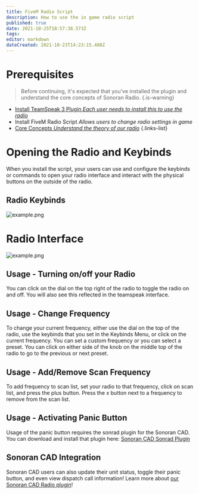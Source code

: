 ```yaml
---
title: FiveM Radio Script
description: How to use the in game radio script
published: true
date: 2021-10-25T18:57:38.573Z
tags: 
editor: markdown
dateCreated: 2021-10-23T14:23:15.408Z
---
```


# Prerequisites

> Before continuing, it's expected that you've installed the plugin and understand the core concepts of Sonoran Radio.
{.is-warning}

- [Install TeamSpeak 3 Plugin *Each user needs to install this to use the radio*](/tutorials/install-plugin)
- Install FiveM Radio Script *Allows users to change radio settings in game*
- [Core Concepts *Understand the theory of our radio*](/tutorials/core-concepts)
{.links-list}

# Opening the Radio and Keybinds

When you install the script, your users can use and configure the keybinds or commands to open your radio interface and interact with the physical buttons on the outside of the radio.

## Radio Keybinds
![example.png](https://i.imgur.com/NGuXyo9.png)

# Radio Interface

![example.png](https://cdn.discordapp.com/attachments/851253011791609867/901356923876679690/unknown.png)

## Usage - Turning on/off your Radio

You can click on the dial on the top right of the radio to toggle the radio on and off. You will also see this reflected in the teamspeak interface.

## Usage - Change Frequency

To change your current frequency, either use the dial on the top of the radio, use the keybinds that you set in the Keybinds Menu, or click on the current frequency. You can set a custom frequency or you can select a preset. You can click on either side of the knob on the middle top of the radio to go to the previous or next preset.

## Usage - Add/Remove Scan Frequency

To add frequency to scan list, set your radio to that frequency, click on scan list, and press the plus button. Press the x button next to a frequency to remove from the scan list.

## Usage - Activating Panic Button

Usage of the panic button requires the sonrad plugin for the Sonoran CAD. You can download and install that plugin here: [Sonoran CAD Sonrad Plugin](https://github.com/Sonoran-Software/sonoran_sonrad)

## Sonoran CAD Integration
Sonoran CAD users can also update their unit status, toggle their panic button, and even view dispatch call information! Learn more about [our Sonoran CAD Radio plugin](https://info.sonorancad.com/integration-plugins/integration-plugins/available-plugins/sonoran-radio-sonrad)!
